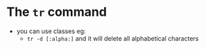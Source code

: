 # The `tr` command

* you can use classes eg:
    * `tr -d [:alpha:]` and it will delete all alphabetical characters
